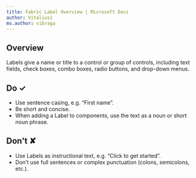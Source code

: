 ```yaml
---
title: Fabric Label Overview | Microsoft Docs
author: Vitalius1
ms.author: vibraga
---
```


## Overview
Labels give a name or title to a control or group of controls, including text fields, check boxes, combo boxes, radio buttons, and drop-down menus.



## Do &#10003;
- Use sentence casing, e.g. “First name”.
- Be short and concise.
- When adding a Label to components, use the text as a noun or short noun phrase.


## Don't &#10008;
- Use Labels as instructional text, e.g. “Click to get started”.
- Don’t use full sentences or complex punctuation (colons, semicolons, etc.).
